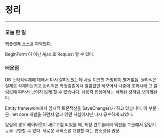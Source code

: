 # 정리
---
### 오늘 한 일
웹플랫폼 소스를 파악했다.

BeginForm 이 아닌 Ajax 로 Request 할 수 있다.

### 배운점
DB 논리적삭제에 대해서 다시 살펴보았는데 사실 이름만 거창하지 별거없음.
물리적은 실제로 삭제하는거고 논리적은 특정컬럼에서 컬럼값만 바꾸어서 나중에 조회시에
그 컬럼값에 따라서 보이지 않게 할 수 있습니다. 사용자 입장에서는 삭제된 것처럼 보이게된다.

Entity framework에서 암시적 트랜잭션을 SaveChange()가 하고 있습니다. 이 부분은 .net core 개발을 하면서 알고 있던 사실이지만 다시 공부하게 되었다.

알람의 경우 레이아웃이 새로고침 되었을 때, 특정 컨트롤러의 액션을 호출해서 알람기능을 구현할 수 있다. 새로운 서비스를 개발할 때는 웹소켓을 권장.